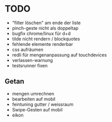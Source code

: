 TODO
====

- "filter löschen" am ende der liste
- pinch-geste nicht als doppeltap
- bugfix chrome/linux für d+d
- tilde nicht rendern / blockquotes
- fehlende elemente renderbar
- css aufräumen
- redli für mengenanpassung auf touchdevices
- verlassen-warnung
- testsrunner fixen


Getan
---------
- mengen umrechnen
- bearbeiten auf mobil
- feintuning gutter / weissraum
- Swipe-Gesten auf mobil
- eikon
